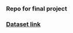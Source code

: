 ### Repo for final project
### [Dataset link](https://cvg.cit.tum.de/data/datasets/rgbd-dataset/download#freiburg1_xyz)